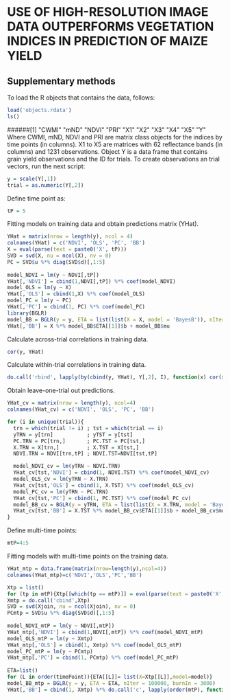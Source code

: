 # USE OF HIGH-RESOLUTION IMAGE DATA OUTPERFORMS VEGETATION INDICES IN PREDICTION OF MAIZE YIELD

## Supplementary methods

To load the R objects that contains the data, follows:
```R
load('objects.rdata')
ls()
```
######[1] "CWMI" "mND"  "NDVI" "PRI"  "X1"   "X2"   "X3"   "X4"   "X5"   "Y" 
Where CWMI, mND, NDVI and PRI are matrix class objects for the indices by time points (in columns). X1 to X5 are matrices with 62 reflectance bands (in columns) and 1231 observations. Object Y is a data frame that contains grain yield observations and the ID for trials.
To create observations an trial vectors, run the next script:
```R
y = scale(Y[,1])
trial = as.numeric(Y[,2])
```
Define time point as:
```R
tP = 5
```
Fitting models on training data and obtain predictions matrix (YHat).
```R
YHat = matrix(nrow = length(y), ncol = 4)
colnames(YHat) = c('NDVI', 'OLS', 'PC', 'BB')
X = eval(parse(text = paste0('X', tP)))
SVD = svd(X, nu = ncol(X), nv = 0)
PC = SVD$u %*% diag(SVD$d)[,1:5]
  
model_NDVI = lm(y ~ NDVI[,tP])
YHat[,'NDVI'] = cbind(1,NDVI[,tP]) %*% coef(model_NDVI)
model_OLS = lm(y ~ X) 
YHat[,'OLS'] = cbind(1,X) %*% coef(model_OLS)
model_PC = lm(y ~ PC) 
YHat[,'PC'] = cbind(1, PC) %*% coef(model_PC)
library(BGLR)
model_BB = BGLR(y = y, ETA = list(list(X = X, model = 'BayesB')), nIter = 100000, burnIn = 3000)
YHat[,'BB'] = X %*% model_BB$ETA[[1]]$b + model_BB$mu
```
Calculate across-trial correlations in training data.
```R
cor(y, YHat)
```
Calculate within-trial correlations in training data.
```R
do.call('rbind', lapply(by(cbind(y, YHat), Y[,2], I), function(x) cor(x[,1], x[,2:5])))
```
Obtain leave-one-trial out predictions.
```R
YHat_cv = matrix(nrow = length(y), ncol=4)
colnames(YHat_cv) = c('NDVI', 'OLS', 'PC', 'BB')

for (i in unique(trial)){
  trn = which(trial != i) ; tst = which(trial == i)
  yTRN = y[trn]           ; yTST = y[tst]
  PC.TRN = PC[trn,]       ; PC.TST = PC[tst,] 
  X.TRN = X[trn,]         ; X.TST = X[tst,]
  NDVI.TRN = NDVI[trn,tP] ; NDVI.TST=NDVI[tst,tP]

  model_NDVI_cv = lm(yTRN ~ NDVI.TRN)
  YHat_cv[tst,'NDVI'] = cbind(1, NDVI.TST) %*% coef(model_NDVI_cv)
  model_OLS_cv = lm(yTRN ~ X.TRN) 
  YHat_cv[tst,'OLS'] = cbind(1, X.TST) %*% coef(model_OLS_cv)
  model_PC_cv = lm(yTRN ~ PC.TRN) 
  YHat_cv[tst,'PC'] = cbind(1, PC.TST) %*% coef(model_PC_cv)
  model_BB_cv = BGLR(y = yTRN, ETA = list(list(X = X.TRN, model = 'BayesB')), nIter = 100000, burnIn = 3000)
  YHat_cv[tst,'BB'] = X.TST %*% model_BB_cv$ETA[[1]]$b + model_BB_cv$mu
}
```
Define multi-time points:
```R
mtP=4:5
```
Fitting models with multi-time points on the training data.
```R
YHat_mtp = data.frame(matrix(nrow=length(y),ncol=4))
colnames(YHat_mtp)=c('NDVI','OLS','PC','BB')

Xtp = list()
for (tp in mtP){Xtp[[which(tp == mtP)]] = eval(parse(text = paste0('X', tp)))}
Xmtp = do.call('cbind',Xtp)
SVD = svd(Xjoin, nu = ncol(Xjoin), nv = 0)
PCmtp = SVD$u %*% diag(SVD$d)[,1:5]
  
model_NDVI_mtP = lm(y ~ NDVI[,mtP])
YHat_mtp[,'NDVI'] = cbind(1,NDVI[,mtP]) %*% coef(model_NDVI_mtP)
model_OLS_mtP = lm(y ~ Xmtp)
YHat_mtp[,'OLS'] = cbind(1, Xmtp) %*% coef(model_OLS_mtP)
model_PC_mtP = lm(y ~ PCmtp)
YHat_mtp[,'PC'] = cbind(1, PCmtp) %*% coef(model_PC_mtP)
  
ETA=list()
for (L in order(timePoint)){ETA[[L]]= list(X=Xtp[[L]],model=model)}
model_BB_mtp = BGLR(y = y, ETA = ETA, nIter = 100000, burnIn = 3000)
YHat[,'BB'] = cbind(1, Xmtp) %*% do.call('c', lapply(order(mtP), function(x) model_BB_mtp$ETA[[x]]$b)) + model_BB_mtp$mu
```

